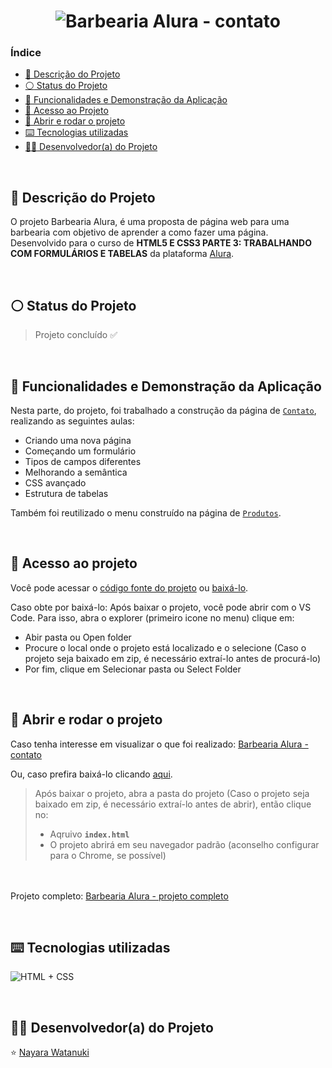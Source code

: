 <h1 align="center">
  <img alt="Barbearia Alura - contato" src="https://raw.githubusercontent.com/nayarawatanuki/html5-css3-part3__page/main/images/README.md/Barbearia%20Alura%20-slide.png#vitrinedev"/>
</h1>

### Índice

* [:pencil: Descrição do Projeto](#pencil-descrição-do-projeto)
* [:white_circle: Status do Projeto](#white_circle-status-do-projeto)
* [:hammer: Funcionalidades e Demonstração da Aplicação](#hammer-funcionalidades-e-demonstração-da-aplicação)
* [:open_file_folder: Acesso ao Projeto](#open_file_folder-acesso-ao-projeto)
* [:rocket: Abrir e rodar o projeto](#rocket-abrir-e-rodar-o-projeto)
* [:keyboard: Tecnologias utilizadas](#keyboard-tecnologias-utilizadas)
* [:woman_technologist: Desenvolvedor(a) do Projeto](#woman_technologist-desenvolvedora-do-projeto)

</br>

## :pencil: Descrição do Projeto
O projeto Barbearia Alura, é uma proposta de página web para uma barbearia com objetivo de aprender a como fazer uma página. Desenvolvido para o curso de **HTML5 E CSS3 PARTE 3: TRABALHANDO COM FORMULÁRIOS E TABELAS** da plataforma [Alura](https://www.alura.com.br/).

</br>

## :white_circle: Status do Projeto
> Projeto concluído :white_check_mark:

</br>

## :hammer: Funcionalidades e Demonstração da Aplicação
Nesta parte, do projeto, foi trabalhado a construção da página de [`Contato`](https://nayarawatanuki.github.io/html5-css3-part3__page/), realizando as seguintes aulas: 
- Criando uma nova página
- Começando um formulário
- Tipos de campos diferentes
- Melhorando a semântica
- CSS avançado
- Estrutura de tabelas

Também foi reutilizado o menu construído na página de [`Produtos`](https://nayarawatanuki.github.io/html5-css3-part3__page/products.html).

</br>

## :open_file_folder: Acesso ao projeto
Você pode acessar o [código fonte do projeto](https://github.com/nayarawatanuki/html5-css3-part3__page) ou [baixá-lo](https://github.com/nayarawatanuki/html5-css3-part3__page/archive/refs/heads/main.zip).

Caso obte por baixá-lo: 
Após baixar o projeto, você pode abrir com o VS Code. Para isso, abra o explorer (primeiro icone no menu) clique em:
- Abir pasta ou Open folder
- Procure o local onde o projeto está localizado e o selecione (Caso o projeto seja baixado em zip, é necessário extraí-lo antes de procurá-lo)
- Por fim, clique em Selecionar pasta ou Select Folder

</br>

## :rocket: Abrir e rodar o projeto
Caso tenha interesse em visualizar o que foi realizado: [Barbearia Alura - contato](https://nayarawatanuki.github.io/html5-css3-part3__page/) 

Ou, caso prefira baixá-lo clicando [aqui](https://github.com/nayarawatanuki/html5-css3-part3__page/archive/refs/heads/main.zip).

> Após baixar o projeto, abra a pasta do projeto (Caso o projeto seja baixado em zip, é necessário extraí-lo antes de abrir), então clique no:
> - Aqruivo **``index.html``**
> - O projeto abrirá em seu navegador padrão (aconselho configurar para o Chrome, se possível)

</br></br>
Projeto completo: [Barbearia Alura - projeto completo](https://nayarawatanuki.github.io/html5-css3-part4__page/)

</br>

## :keyboard: Tecnologias utilizadas
![HTML + CSS](https://raw.githubusercontent.com/nayarawatanuki/html5-css3-part3__page/main/images/README.md/html-css.PNG)</br>

</br>

## :woman_technologist: Desenvolvedor(a) do Projeto
:star: [Nayara Watanuki](https://github.com/nayarawatanuki)
